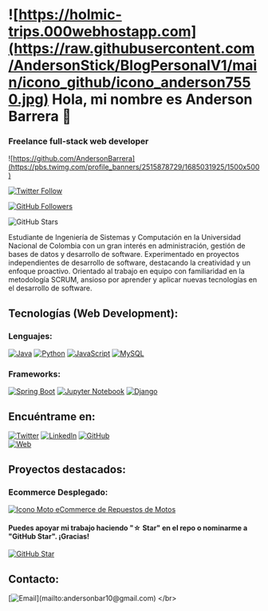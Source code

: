 # ![https://holmic-trips.000webhostapp.com](https://raw.githubusercontent.com/AndersonStick/BlogPersonalV1/main/icono_github/icono_anderson7550.jpg) Hola, mi nombre es Anderson Barrera 👋
### Freelance full-stack web developer

![https://github.com/AndersonBarrera](https://pbs.twimg.com/profile_banners/2515878729/1685031925/1500x500)

[![Twitter Follow](https://img.shields.io/twitter/follow/ander212003?style=social)](https://twitter.com/ander212003)

[![GitHub Followers](https://img.shields.io/github/followers/AndersonBarrera?style=social)](https://github.com/AndersonBarrera)

![GitHub Stars](https://img.shields.io/github/stars/AndersonBarrera?style=social)

Estudiante de Ingeniería de Sistemas y Computación en la Universidad Nacional de Colombia con un gran interés en administración, gestión de bases de datos y desarrollo de software. Experimentado en proyectos independientes de desarrollo de software, destacando la creatividad y un enfoque proactivo. Orientado al trabajo en equipo con familiaridad en la metodología SCRUM, ansioso por aprender y aplicar nuevas tecnologías en el desarrollo de software.

## Tecnologías (Web Development):
### Lenguajes:

[![Java](https://img.shields.io/badge/Java-007396?style=for-the-badge&logo=https://ruta-de-tu-imagen/logo_java.png&logoColor=white&labelColor=101010)](https://en.wikipedia.org/wiki/Java_(programming_language))
[![Python](https://img.shields.io/badge/Python-yellow?style=for-the-badge&logo=python&logoColor=white&labelColor=101010)]()
[![JavaScript](https://img.shields.io/badge/JavaScript-F7DF1E?style=for-the-badge&logo=javascript&logoColor=white&labelColor=101010)]()
[![MySQL](https://img.shields.io/badge/MySQL-4479A1?style=for-the-badge&logo=mysql&logoColor=white&labelColor=101010)]()

### Frameworks:
[![Spring Boot](https://img.shields.io/badge/Spring_Boot-6DB33F?style=for-the-badge&logo=spring&logoColor=white&labelColor=101010)](https://spring.io/projects/spring-boot)
[![Jupyter Notebook](https://img.shields.io/badge/Jupyter_Notebook-F37626?style=for-the-badge&logo=jupyter&logoColor=white&labelColor=101010)](https://jupyter.org/)
[![Django](https://img.shields.io/badge/Django-092E20?style=for-the-badge&logo=django&logoColor=white&labelColor=101010)](https://www.djangoproject.com/)
</br>

## Encuéntrame en:

[![Twitter](https://img.shields.io/badge/Twitter-@ander212003-1DA1F2?style=for-the-badge&logo=twitter&logoColor=white&labelColor=101010)](https://twitter.com/ander212003)
[![LinkedIn](https://img.shields.io/badge/LinkedIn-Anderson_Barrera-0077B5?style=for-the-badge&logo=linkedin&logoColor=white&labelColor=101010)](https://www.linkedin.com/in/anderson-barrera-251b5525b/)
[![GitHub](https://img.shields.io/badge/GitHub-AndersonBarrera-181717?style=for-the-badge&logo=github&logoColor=white&labelColor=101010)](https://github.com/AndersonStick)
</br>
[![Web](https://img.shields.io/badge/Web-AndersonBarrera.com-14a1f0?style=for-the-badge&logo=dev.to&logoColor=white&labelColor=101010)](https://andersonbarrera.com)

## Proyectos destacados:

### Ecommerce Desplegado:

[<img src="https://cdn.icon-icons.com/icons2/3635/PNG/512/motorbike_motorcycle_transport_icon_227559.png" alt="Icono Moto" width="20"/> eCommerce de Repuestos de Motos](https://ecommerce-primer-deploy-nuevo-repo.onrender.com)


#### Puedes apoyar mi trabajo haciendo "☆ Star" en el repo o nominarme a "GitHub Star". ¡Gracias!

[![GitHub Star](https://img.shields.io/badge/GitHub-Nominar_a_star-yellow?style=for-the-badge&logo=github&logoColor=white&labelColor=101010)](https://stars.github.com/nominate/)

## Contacto:

[![Email](https://img.shields.io/badge/andersonbar10@gmail.com-email_personal_(respuesta_rápida)-FFA500?style=for-the-badge&logo=gmail&logoColor=white&labelColor=101010)](mailto:andersonbar10@gmail.com)
</br>
<!--
**AndersonStick/AndersonStick** is a ✨ _special_ ✨ repository because its `README.md` (this file) appears on your GitHub profile.

Here are some ideas to get you started:

- 🔭 I’m currently working on ...
- 🌱 I’m currently learning ...
- 👯 I’m looking to collaborate on ...
- 🤔 I’m looking for help with ...
- 💬 Ask me about ...
- 📫 How to reach me: ...
- 😄 Pronouns: ...
- ⚡ Fun fact: ...
-->
